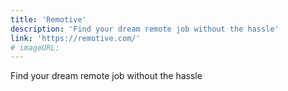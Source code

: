 ```yaml
---
title: 'Remotive'
description: 'Find your dream remote job without the hassle'
link: 'https://remotive.com/'
# imageURL:
---
```

Find your dream remote job without the hassle